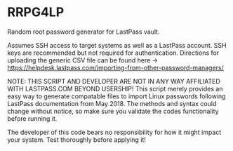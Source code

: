 # RRPG4LP
Random root password generator for LastPass vault.

Assumes SSH access to target systems as well as a LastPass account. SSH keys are recommended but not required for authentication.
Directions for uploading the generic CSV file can be found here -> https://helpdesk.lastpass.com/importing-from-other-password-managers/

NOTE: THIS SCRIPT AND DEVELOPER ARE NOT IN ANY WAY AFFILIATED WITH LASTPASS.COM BEYOND USERSHIP! This script merely provides an easy way to generate compatable files to import Linux passwords following LastPass documentation from May 2018. The methods and syntax could change without notice, so make sure you validate the codes functionality before running it.

The developer of this code bears no responsibility for how it might impact your system. Test thoroughly before applying it!
